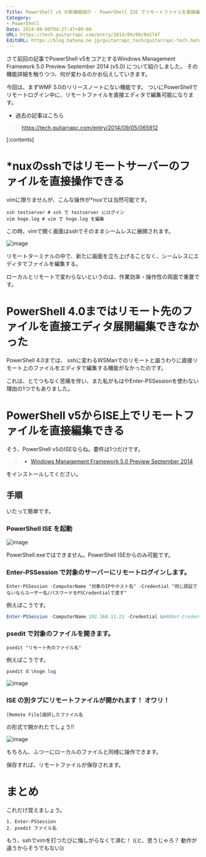 ```yaml
---
Title: PowerShell v5 の新機能紹介 - PowerShell ISE でリモートファイルを直接編集可能に
Category:
- PowerShell
Date: 2014-09-08T04:27:47+09:00
URL: https://tech.guitarrapc.com/entry/2014/09/08/042747
EditURL: https://blog.hatena.ne.jp/guitarrapc_tech/guitarrapc-tech.hatenablog.com/atom/entry/12921228815732281906
---
```


さて前回の記事でPowerShell v5をコアとするWindows Management Framework 5.0 Preview September 2014 (v5.0) について紹介しました。
その機能詳細を触りつつ、何が変わるのかお伝えしていきます。

今回は、まずWMF 5.0のリリースノートにない機能です。
ついにPowerShellでリモートログイン中に、リモートファイルを直接エディタで編集可能になります。

- 過去の記事はこちら

> https://tech.guitarrapc.com/entry/2014/09/05/065912


[:contents]

# *nuxのsshではリモートサーバーのファイルを直接操作できる

vimに限りませんが、こんな操作が*nuxでは当然可能です。

```shell
ssh testserver # ssh で testserver にログイン
vim hoge.log # vim で hoge.log を編集
```

この時、vimで開く画面はsshでそのままシームレスに展開されます。

![image](https://cdn-ak.f.st-hatena.com/images/fotolife/g/guitarrapc_tech/20140908/20140908041113.png)

リモートターミナルの中で、新たに画面を立ち上げることなく、シームレスにエディタでファイルを編集する。

ローカルとリモートで変わらないというのは、作業効率・操作性の両面で重要です。

# PowerShell 4.0まではリモート先のファイルを直接エディタ展開編集できなかった

PowerShell 4.0までは、 sshに変わるWSManでのリモートと謳うわりに直接リモート上のファイルをエディタで編集する機能がなかったのです。

これは、とてつもなく苦痛を伴い、また私がもはやEnter-PSSessionを使わない理由の1つでもありました。

# PowerShell v5からISE上でリモートファイルを直接編集できる

そう、PowerShell v5のISEならね。要件は1つだけです。

> - [Windows Management Framework 5.0 Preview September 2014](https://www.microsoft.com/en-us/download/details.aspx?id=44070)

をインストールしてください。

## 手順

いたって簡単です。

### PowerShell ISE を起動

![image](https://cdn-ak.f.st-hatena.com/images/fotolife/g/guitarrapc_tech/20140908/20140908041749.png)

PowerShell.exeではできません。PowerShell ISEからのみ可能です。

### Enter-PSSession で対象のサーバーにリモートログインします。

```
Enter-PSSession -ComputerName "対象のIPやホスト名" -Credential "同じ認証でないならユーザー名/パスワードをPSCredentialで渡す"
```

例えばこうです。

```ps1
Enter-PSSession -ComputerName 192.168.11.21 -Credential &#40Get-Credential&#41
```

### psedit で対象のファイルを開きます。

```
psedit "リモート先のファイル名"
```

例えばこうです。

```ps1
psedit d:\hoge.log
```

![image](https://cdn-ak.f.st-hatena.com/images/fotolife/g/guitarrapc_tech/20140908/20140908042249.png)


### ISE の別タブにリモートファイルが開かれます！ オワリ！

```
[Remote File]選択したファイル名
```

の形式で開かれたでしょう!!

![image](https://cdn-ak.f.st-hatena.com/images/fotolife/g/guitarrapc_tech/20140908/20140908042426.png)

もちろん、ふつーにローカルのファイルと同様に操作できます。

保存すれば、リモートファイルが保存されます。

# まとめ

これだけ覚えましょう。

```
1. Enter-PSSession
2. psedit ファイル名
```

もう、sshでvimを打つたびに悔しがらなくて済む！ ((と、思うじゃろ？ 動作が違うからそうでもない))
